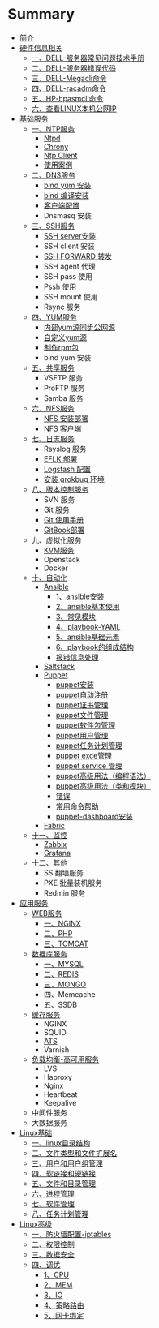 # Summary

* [简介](README.md)
* [硬件信息相关](ying-jian-xin-xi-xiang-guan.md)
  * [一、DELL-服务器常见问题技术手册](ying-jian-xin-xi-xiang-guan/yi-3001-dell-fu-wu-qi-chang-jian-wen-ti-ji-zhu-shou-ce.md)
  * [二、DELL-服务器错误代码](ying-jian-xin-xi-xiang-guan/er-3001-dell-fu-wu-qi-cuo-wu-dai-ma.md)
  * [三、DELL-Megacli命令](ying-jian-xin-xi-xiang-guan/san-3001-dell-megacli-ming-ling.md)
  * [四、DELL-racadm命令](ying-jian-xin-xi-xiang-guan/si-3001-dell-racadm-ming-ling.md)
  * [五、HP-hpasmcli命令](ying-jian-xin-xi-xiang-guan/wu-3001-hp-hpasmcli-ming-ling.md)
  * [六、查看LINUX本机公网IP](ying-jian-xin-xi-xiang-guan/liu-3001-cha-kan-linux-ben-ji-gong-wang-ip.md)
* [基础服务](chapter1.md)
  * [一、NTP服务](chapter1/ntpfu-wu-qi-bu-shu.md)
    * [Ntpd](chapter1/ntpfu-wu-qi-bu-shu/ntpd.md)
    * [Chrony](chapter1/ntpfu-wu-qi-bu-shu/chrony.md)
    * [Ntp Client](chapter1/ntpfu-wu-qi-bu-shu/ntp-client.md)
    * [使用案例](chapter1/ntpfu-wu-qi-bu-shu/shi-yong-an-li.md)
  * [二、DNS服务](chapter1/dnsfu-wu-qi-bu-shu.md)
    * [bind yum 安装](chapter1/dnsfu-wu-qi-bu-shu/bind-yum-an-zhuang.md)
    * [bind 编译安装](chapter1/dnsfu-wu-qi-bu-shu/bind-bian-yi-an-zhuang.md)
    * [客户端配置](chapter1/dnsfu-wu-qi-bu-shu/ke-hu-duan-pei-zhi.md)
    * Dnsmasq 安装
  * [三、SSH服务](chapter1/san-3001-ssh-fu-wu.md)
    * [SSH server安装](chapter1/san-3001-ssh-fu-wu/ssh-serveran-zhuang.md)
    * SSH client 安装
    * [SSH FORWARD 转发](chapter1/san-3001-ssh-fu-wu/ssh-forward.md)
    * SSH agent 代理
    * SSH pass 使用
    * Pssh 使用
    * SSH mount 使用
    * Rsync 服务
  * [四、YUM服务](chapter1/yumyuan-fu-wu-qi-bu-shu.md)
    * [内部yum源同步公网源](chapter1/yumyuan-fu-wu-qi-bu-shu/nei-bu-yum-yuan-tong-bu-gong-wang-yuan.md)
    * [自定义yum源](chapter1/yumyuan-fu-wu-qi-bu-shu/zi-ding-yi-yum-yuan.md)
    * [制作rpm包](chapter1/yumyuan-fu-wu-qi-bu-shu/zi-ding-yi-rpm-bao.md)
    * bind yum 安装
  * [五、共享服务](chapter1/ftpfu-wu.md)
    * VSFTP 服务
    * ProFTP 服务
    * Samba 服务
  * [六、NFS服务](chapter1/liu-3001-nfs-fu-wu.md)
    * [NFS 安装部署](chapter1/liu-3001-nfs-fu-wu/nfs-an-zhuang-bu-shu.md)
    * [NFS 客户端](chapter1/liu-3001-nfs-fu-wu/nfs-ke-hu-duan.md)
  * [七、日志服务](chapter1/ri-zhi-fu-wu-qi-eflk-bu-shu.md)
    * Rsyslog 服务
    * [EFLK 部署](chapter1/ri-zhi-fu-wu-qi-eflk-bu-shu/eflkbu-shu.md)
    * [Logstash 配置](chapter1/ri-zhi-fu-wu-qi-eflk-bu-shu/logstash-pei-zhi.md)
    * [安装 grokbug 环境](chapter1/ri-zhi-fu-wu-qi-eflk-bu-shu/an-zhuang-grokbug-huan-jing.md)
  * [八、版本控制服务](chapter1/gitlabfu-wu-qi-bu-shu.md)
    * SVN 服务
    * Git 服务
    * [Git 使用手册](chapter1/gitlabfu-wu-qi-bu-shu/git-shi-yong-shou-ce.md)
    * [GitBook部署](chapter1/gitbookbu-shu.md)
  * 九、虚拟化服务
    * [KVM服务](chapter1/kvmfu-wu-qi-bu-shu.md)
    * Openstack
    * Docker
  * [十、自动化](chapter1/shi-3001-zi-dong-hua.md)
    * [Ansible](chapter1/shi-3001-zi-dong-hua/ansible.md)
      * [1、ansible安装](chapter1/shi-3001-zi-dong-hua/ansible/ansiblean-zhuang.md)
      * [2、ansible基本使用](chapter1/shi-3001-zi-dong-hua/ansible/2ansibleji-ben-shi-yong.md)
      * [3、常见模块](chapter1/shi-3001-zi-dong-hua/ansible/33001-chang-jian-mo-kuai.md)
      * [4、playbook-YAML](chapter1/shi-3001-zi-dong-hua/ansible/4playbook-yaml.md)
      * [5、ansible基础元素](chapter1/shi-3001-zi-dong-hua/ansible/5ansibleji-chu-yuan-su.md)
      * [6、playbook的组成结构](chapter1/shi-3001-zi-dong-hua/ansible/6playbookde-zu-cheng-jie-gou.md)
      * [报错信息处理](chapter1/shi-3001-zi-dong-hua/ansible/bao-cuo-xin-xi-chu-li.md)
    * [Saltstack](chapter1/shi-3001-zi-dong-hua/saltstack.md)
    * [Puppet](chapter1/shi-3001-zi-dong-hua/puppet.md)
      * [puppet安装](chapter1/shi-3001-zi-dong-hua/puppet/puppetan-zhuang.md)
      * [puppet自动注册](chapter1/shi-3001-zi-dong-hua/puppet/puppetzi-dong-zhu-ce.md)
      * [puppet证书管理](chapter1/shi-3001-zi-dong-hua/puppet/puppetzheng-shu-guan-li.md)
      * [puppet文件管理](chapter1/shi-3001-zi-dong-hua/puppet/puppetwen-jian-guan-li.md)
      * [puppet软件包管理](chapter1/shi-3001-zi-dong-hua/puppet/puppetruan-jian-bao-guan-li.md)
      * [puppet用户管理](chapter1/shi-3001-zi-dong-hua/puppet/puppetyong-hu-guan-li.md)
      * [puppet任务计划管理](chapter1/shi-3001-zi-dong-hua/puppet/puppetren-wu-ji-hua-guan-li.md)
      * [puppet exce管理](chapter1/shi-3001-zi-dong-hua/puppet/puppet-exceguan-li.md)
      * [puppet service 管理](chapter1/shi-3001-zi-dong-hua/puppet/puppet-service-guan-li.md)
      * [puppet高级用法（编程语法）](chapter1/shi-3001-zi-dong-hua/puppet/puppetgao-ji-yong-fa-ff08-bian-cheng-yu-fa-ff09.md)
      * [puppet高级用法（类和模块）](chapter1/shi-3001-zi-dong-hua/puppet/puppetgao-ji-yong-fa-ff08-lei-he-mo-kuai-ff09.md)
      * [错误](chapter1/shi-3001-zi-dong-hua/puppet/cuo-wu.md)
      * [常用命令帮助](chapter1/shi-3001-zi-dong-hua/puppet/chang-yong-ming-ling-bang-zhu.md)
      * [puppet-dashboard安装](chapter1/shi-3001-zi-dong-hua/puppet/puppet-dashboardan-zhuang.md)
    * [Fabric](chapter1/shi-3001-zi-dong-hua/fabric.md)
  * [十一、监控](chapter1/shi-yi-3001-jian-kong.md)
    * [Zabbix](chapter1/shi-yi-3001-jian-kong/zabbix.md)
    * [Grafana](chapter1/shi-yi-3001-jian-kong/grafana.md)
  * [十二、其他](chapter1/shi-er-3001-qi-ta.md)
    * SS 翻墙服务
    * PXE 批量装机服务
    * Redmin 服务
* [应用服务](fu-wu-bu-shu.md)
  * [WEB服务](fu-wu-bu-shu/webfu-wu.md)
    * [一、NGINX](fu-wu-bu-shu/nginx.md)
    * [二、PHP](fu-wu-bu-shu/php.md)
    * [三、TOMCAT](fu-wu-bu-shu/tomcat.md)
  * [数据库服务](fu-wu-bu-shu/shu-ju-ku-fu-wu.md)
    * [一、MYSQL](fu-wu-bu-shu/mysql.md)
    * [二、REDIS](fu-wu-bu-shu/redis.md)
    * [三、MONGO](fu-wu-bu-shu/mongo.md)
    * 四、Memcache
    * 五、SSDB
  * [缓存服务](fu-wu-bu-shu/huan-cun-fu-wu.md)
    * NGINX
    * SQUID
    * [ATS](fu-wu-bu-shu/huan-cun-fu-wu/ata.md)
    * Varnish
  * [负载均衡-高可用服务](fu-wu-bu-shu/fu-zai-jun-8861-gao-ke-yong-fu-wu.md)
    * LVS
    * Haproxy
    * Nginx
    * Heartbeat
    * Keepalive
  * 中间件服务
  * 大数据服务
* [Linux基础](linuxji-chu.md)
  * [一、linux目录结构](linuxji-chu/yi-3001-linux-mu-lu-jie-gou.md)
  * [二、文件类型和文件扩展名](linuxji-chu/er-3001-wen-jian-lei-xing-he-wen-jian-kuo-zhan-ming.md)
  * [三、用户和用户组管理](linuxji-chu/san-3001-yong-hu-he-yong-hu-zu.md)
  * [四、软链接和硬链接](linuxji-chu/si-3001-ruan-lian-jie-he-ying-lian-jie.md)
  * [五、文件和目录管理](linuxji-chu/wu-3001-wen-jian-he-mu-lu-guan-li.md)
  * [六、进程管理](linuxji-chu/liu-3001-jin-cheng-guan-li.md)
  * [七、软件管理](linuxji-chu/qi-3001-ruan-jian-guan-li.md)
  * [八、任务计划管理](linuxji-chu/ba-3001-ren-wu-ji-hua-guan-li.md)
* [Linux高级](linuxgao-ji.md)
  * [一、防火墙配置-iptables](linuxgao-ji/iptables-pei-zhi.md)
  * [二、权限控制](linuxgao-ji/er-3001-quan-xian-kong-zhi.md)
  * [三、数据安全](linuxgao-ji/shu-ju-an-quan.md)
  * [四、调优](linuxgao-ji/diao-you.md)
    * [1、CPU](linuxgao-ji/er-3001-quan-xian-kong-zhi/1cpu.md)
    * [2、MEM](linuxgao-ji/er-3001-quan-xian-kong-zhi/2mem.md)
    * [3、IO](linuxgao-ji/er-3001-quan-xian-kong-zhi/3io.md)
    * [4、策略路由](linuxgao-ji/er-3001-quan-xian-kong-zhi/43001-ce-lve-lu-you.md)
    * [5、网卡绑定](linuxgao-ji/er-3001-quan-xian-kong-zhi/53001-wang-qia-bang-ding.md)

